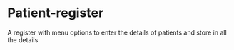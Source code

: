 # Patient-register
A register with menu options to enter the details of patients and store in all the details
